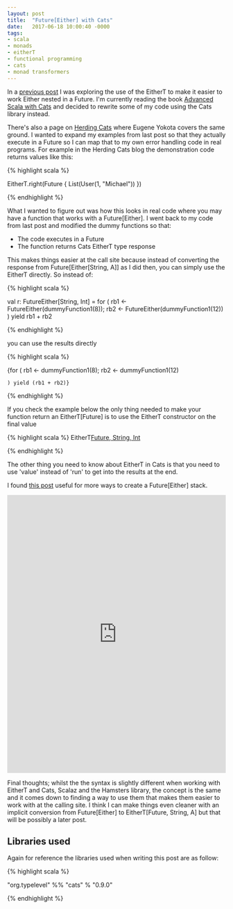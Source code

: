 ```yaml
---
layout: post
title:  "Future[Either] with Cats"
date:   2017-06-18 10:00:40 -0000
tags:
- scala
- monads
- eitherT
- functional programming
- cats
- monad transformers
---
```


In a [previous post](http://justinhj.github.io/2017/06/02/future-either-and-monad-transformers.html) I was exploring the use of the EitherT to make it easier to work Either nested in a Future. I'm currently reading the book [Advanced Scala with Cats](http://underscore.io/training/courses/advanced-scala/) and decided to rewrite some of my code using the Cats library instead.

There's also a page on [Herding Cats](http://eed3si9n.com/herding-cats/stacking-future-and-either.html) where Eugene Yokota covers the same ground. I wanted to expand my examples from last post so that they actually execute in a Future so I can map that to my own error handling code in real programs. For example in the Herding Cats blog the demonstration code returns values like this:

{% highlight scala %}

  EitherT.right(Future { List(User(1, "Michael")) })

{% endhighlight %}

What I wanted to figure out was how this looks in real code where you may have a function that works with a Future[Either]. I went back to my code from last post and modified the dummy functions so that:

* The code executes in a Future
* The function returns Cats EitherT type response

This makes things easier at the call site because instead of converting the response from Future[Either[String, A]] as I did then, you can simply use the EitherT directly. So instead of:

{% highlight scala %}

 val r: FutureEither[String, Int] = for (
        rb1 <- FutureEither(dummyFunction1(8));
        rb2 <- FutureEither(dummyFunction1(12))
      ) yield rb1 + rb2

{% endhighlight %}

you can use the results directly

{% highlight scala %}

  {for (
      rb1 <- dummyFunction1(8);
      rb2 <- dummyFunction1(12)

    ) yield (rb1 + rb2)}

{% endhighlight %}

If you check the example below the only thing needed to make your function return an EitherT[Future] is to use the EitherT constructor on the final value

{% highlight scala %}
   EitherT[Future, String, Int](f)

{% endhighlight %}

The other thing you need to know about EitherT in Cats is that you need to use 'value' instead of 'run' to get into the results at the end.

I found [this post](http://blog.leifbattermann.de/2017/03/16/7-most-convenient-ways-to-create-a-future-either-stack/) useful for more ways to create a Future[Either] stack.

<iframe height="640px" frameborder="0" style="width: 100%" src="https://embed.scalafiddle.io/embed?sfid=bcUycnS/35&theme=dark&layout=v66"></iframe>

Final thoughts; whilst the the syntax is slightly different when working with EitherT and Cats, Scalaz and the Hamsters library, the concept is the same and it comes down to finding a way to use them that makes them easier to work with at the calling site. I think I can make things even cleaner with an implicit conversion from Future[Either] to EitherT[Future, String, A] but that will be possibly a later post.

Libraries used
--------------

Again for reference the libraries used when writing this post are as follow:

{% highlight scala %}

   "org.typelevel" %% "cats" % "0.9.0"

{% endhighlight %}


